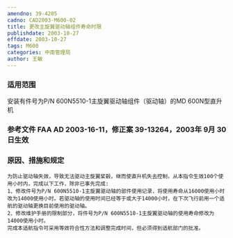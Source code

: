 ```yaml
---
amendno: 39-4205
cadno: CAD2003-M600-02
title: 更改主旋翼驱动轴组件寿命时限
publishdate: 2003-10-27
effdate: 2003-10-27
tags: M600
categories: 中南管理局
author: 王敏
---
```


### 适用范围 
安装有件号为P/N 600N5510-1主旋翼驱动轴组件（驱动轴）的MD 600N型直升机

<!--more-->
### 参考文件    FAA AD 2003-16-11，修正案 39-13264，2003年 9月 30日生效

### 原因、措施和规定 
    为防止驱动轴失效，导致无法驱动主旋翼桨毂，继而使直升机失去控制，从本指令生效100个使用小时内，完成以下工作，除非已事先完成: 
    1、修改件号为P/N 600N5510-1主旋翼驱动轴的部件使用记录，将使用寿命从16000使用小时改为14000使用小时。若驱动轴的使用时间已经等于或大于14000小时，在下次飞行前用一个适航的驱动轴更换目前使用的驱动轴。 
    2、修改维护手册的限制部分，将件号为P/N 600N5510-1主旋翼驱动轴的使用寿命修改为14000使用小时。 
    完成本适航指令可采用等效符合性方法和调整完成时间，但必须得到适航部门的批准。 
  
